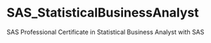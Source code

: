 # SAS_StatisticalBusinessAnalyst
SAS Professional Certificate in Statistical Business Analyst with SAS
